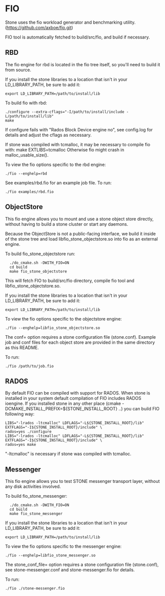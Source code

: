 FIO
===

Stone uses the fio workload generator and benchmarking utility.
(https://github.com/axboe/fio.git)

FIO tool is automatically fetched to build/src/fio, and build if necessary.

RBD
---

The fio engine for rbd is located in the fio tree itself, so you'll need to
build it from source.

If you install the stone libraries to a location that isn't in your
LD_LIBRARY_PATH, be sure to add it:

    export LD_LIBRARY_PATH=/path/to/install/lib

To build fio with rbd:

    ./configure --extra-cflags="-I/path/to/install/include -L/path/to/install/lib"
    make

If configure fails with "Rados Block Device engine   no", see config.log for
details and adjust the cflags as necessary.

If stone was compiled with tcmalloc, it may be necessary to compile fio with:
    make EXTLIBS=tcmalloc
Otherwise fio might crash in malloc_usable_size().

To view the fio options specific to the rbd engine:

    ./fio --enghelp=rbd

See examples/rbd.fio for an example job file. To run:

    ./fio examples/rbd.fio

ObjectStore
-----------

This fio engine allows you to mount and use a stone object store directly,
without having to build a stone cluster or start any daemons.

Because the ObjectStore is not a public-facing interface, we build it inside
of the stone tree and load libfio_stone_objectstore.so into fio as an external
engine.

To build fio_stone_objectstore run:
```
  ./do_cmake.sh -DWITH_FIO=ON
  cd build
  make fio_stone_objectstore
```
This will fetch FIO to build/src/fio directory,
compile fio tool and libfio_stone_objectstore.so.

If you install the stone libraries to a location that isn't in your
LD_LIBRARY_PATH, be sure to add it:

    export LD_LIBRARY_PATH=/path/to/install/lib

To view the fio options specific to the objectstore engine:

    ./fio --enghelp=libfio_stone_objectstore.so

The conf= option requires a stone configuration file (stone.conf). Example job
and conf files for each object store are provided in the same directory as
this README.

To run:

    ./fio /path/to/job.fio

RADOS
-----

By default FIO can be compiled with support for RADOS.
When stone is installed in your system default compilation of FIO includes RADOS ioengine.
If you installed stone in any other place (cmake -DCMAKE_INSTALL_PREFIX=${STONE_INSTALL_ROOT} ..) you can build FIO following way:

    LIBS="-lrados -ltcmalloc" LDFLAGS="-L${STONE_INSTALL_ROOT}/lib" EXTFLAGS="-I${STONE_INSTALL_ROOT}/include" \
    rados=yes ./configure
    LIBS="-lrados -ltcmalloc" LDFLAGS="-L${STONE_INSTALL_ROOT}/lib" EXTFLAGS="-I${STONE_INSTALL_ROOT}/include" \
    rados=yes make

"-ltcmalloc" is necessary if stone was compiled with tcmalloc.

Messenger
---------

This fio engine allows you to test STONE messenger transport layer, without
any disk activities involved.

To build fio_stone_messenger:
```
  ./do_cmake.sh -DWITH_FIO=ON
  cd build
  make fio_stone_messenger
```
If you install the stone libraries to a location that isn't in your
LD_LIBRARY_PATH, be sure to add it:

    export LD_LIBRARY_PATH=/path/to/install/lib

To view the fio options specific to the messenger engine:

    ./fio --enghelp=libfio_stone_messenger.so

The stone_conf_file= option requires a stone configuration file (stone.conf),
see stone-messenger.conf and stone-messenger.fio for details.

To run:

    ./fio ./stone-messenger.fio
